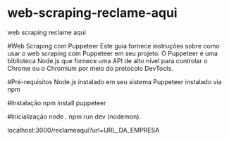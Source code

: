 # web-scraping-reclame-aqui
web scraping reclame aqui

#Web Scraping com Puppeteer
Este guia fornece instruções sobre como usar o web scraping com Puppeteer em seu projeto. O Puppeteer é uma biblioteca Node.js que fornece uma API de alto nível para controlar o Chrome ou o Chromium por meio do protocolo DevTools.

#Pré-requisitos
Node.js instalado em seu sistema
Puppeteer instalado via npm

#Instalação
npm install puppeteer

#Inicialização
node . 
npm run dev (nodemon).

localhost:3000/reclameaqui?url=URL_DA_EMPRESA

